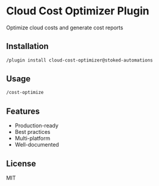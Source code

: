 # Cloud Cost Optimizer Plugin

Optimize cloud costs and generate cost reports

## Installation

```bash
/plugin install cloud-cost-optimizer@stoked-automations
```

## Usage

```bash
/cost-optimize
```

## Features

- Production-ready
- Best practices
- Multi-platform
- Well-documented

## License

MIT
